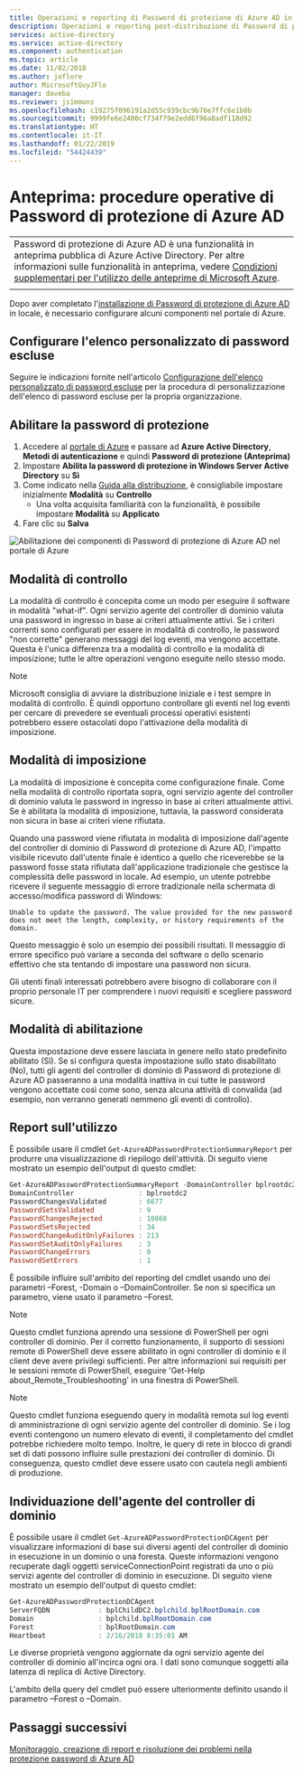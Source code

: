 ```yaml
---
title: Operazioni e reporting di Password di protezione di Azure AD in anteprima
description: Operazioni e reporting post-distribuzione di Password di protezione di Azure AD in anteprima
services: active-directory
ms.service: active-directory
ms.component: authentication
ms.topic: article
ms.date: 11/02/2018
ms.author: joflore
author: MicrosoftGuyJFlo
manager: daveba
ms.reviewer: jsimmons
ms.openlocfilehash: c19275f096191a2d55c939cbc9b76e7ffc6e1b8b
ms.sourcegitcommit: 9999fe6e2400cf734f79e2edd6f96a8adf118d92
ms.translationtype: HT
ms.contentlocale: it-IT
ms.lasthandoff: 01/22/2019
ms.locfileid: "54424439"
---
```

# <a name="preview-azure-ad-password-protection-operational-procedures"></a>Anteprima: procedure operative di Password di protezione di Azure AD

|     |
| --- |
| Password di protezione di Azure AD è una funzionalità in anteprima pubblica di Azure Active Directory. Per altre informazioni sulle funzionalità in anteprima, vedere [Condizioni supplementari per l'utilizzo delle anteprime di Microsoft Azure](https://azure.microsoft.com/support/legal/preview-supplemental-terms/).|
|     |

Dopo aver completato l'[installazione di Password di protezione di Azure AD](howto-password-ban-bad-on-premises-deploy.md) in locale, è necessario configurare alcuni componenti nel portale di Azure.

## <a name="configure-the-custom-banned-password-list"></a>Configurare l'elenco personalizzato di password escluse

Seguire le indicazioni fornite nell'articolo [Configurazione dell'elenco personalizzato di password escluse](howto-password-ban-bad-configure.md) per la procedura di personalizzazione dell'elenco di password escluse per la propria organizzazione.

## <a name="enable-password-protection"></a>Abilitare la password di protezione

1. Accedere al [portale di Azure](https://portal.azure.com) e passare ad **Azure Active Directory**, **Metodi di autenticazione** e quindi **Password di protezione (Anteprima)**
1. Impostare **Abilita la password di protezione in Windows Server Active Directory** su **Sì**
1. Come indicato nella [Guida alla distribuzione](howto-password-ban-bad-on-premises-deploy.md#deployment-strategy), è consigliabile impostare inizialmente **Modalità** su **Controllo**
   * Una volta acquisita familiarità con la funzionalità, è possibile impostare **Modalità** su **Applicato**
1. Fare clic su **Salva**

![Abilitazione dei componenti di Password di protezione di Azure AD nel portale di Azure](./media/howto-password-ban-bad-on-premises-operations/authentication-methods-password-protection-on-prem.png)

## <a name="audit-mode"></a>Modalità di controllo

La modalità di controllo è concepita come un modo per eseguire il software in modalità "what-if". Ogni servizio agente del controller di dominio valuta una password in ingresso in base ai criteri attualmente attivi. Se i criteri correnti sono configurati per essere in modalità di controllo, le password "non corrette" generano messaggi del log eventi, ma vengono accettate. Questa è l'unica differenza tra a modalità di controllo e la modalità di imposizione; tutte le altre operazioni vengono eseguite nello stesso modo.

> [!NOTE]
> Microsoft consiglia di avviare la distribuzione iniziale e i test sempre in modalità di controllo. È quindi opportuno controllare gli eventi nel log eventi per cercare di prevedere se eventuali processi operativi esistenti potrebbero essere ostacolati dopo l'attivazione della modalità di imposizione.

## <a name="enforce-mode"></a>Modalità di imposizione

La modalità di imposizione è concepita come configurazione finale. Come nella modalità di controllo riportata sopra, ogni servizio agente del controller di dominio valuta le password in ingresso in base ai criteri attualmente attivi. Se è abilitata la modalità di imposizione, tuttavia, la password considerata non sicura in base ai criteri viene rifiutata.

Quando una password viene rifiutata in modalità di imposizione dall'agente del controller di dominio di Password di protezione di Azure AD, l'impatto visibile ricevuto dall'utente finale è identico a quello che riceverebbe se la password fosse stata rifiutata dall'applicazione tradizionale che gestisce la complessità delle password in locale. Ad esempio, un utente potrebbe ricevere il seguente messaggio di errore tradizionale nella schermata di accesso/modifica password di Windows:

`Unable to update the password. The value provided for the new password does not meet the length, complexity, or history requirements of the domain.`

Questo messaggio è solo un esempio dei possibili risultati. Il messaggio di errore specifico può variare a seconda del software o dello scenario effettivo che sta tentando di impostare una password non sicura.

Gli utenti finali interessati potrebbero avere bisogno di collaborare con il proprio personale IT per comprendere i nuovi requisiti e scegliere password sicure.

## <a name="enable-mode"></a>Modalità di abilitazione

Questa impostazione deve essere lasciata in genere nello stato predefinito abilitato (Sì). Se si configura questa impostazione sullo stato disabilitato (No), tutti gli agenti del controller di dominio di Password di protezione di Azure AD passeranno a una modalità inattiva in cui tutte le password vengono accettate così come sono, senza alcuna attività di convalida (ad esempio, non verranno generati nemmeno gli eventi di controllo).

## <a name="usage-reporting"></a>Report sull'utilizzo

È possibile usare il cmdlet `Get-AzureADPasswordProtectionSummaryReport` per produrre una visualizzazione di riepilogo dell'attività. Di seguito viene mostrato un esempio dell'output di questo cmdlet:

```PowerShell
Get-AzureADPasswordProtectionSummaryReport -DomainController bplrootdc2
DomainController                : bplrootdc2
PasswordChangesValidated        : 6677
PasswordSetsValidated           : 9
PasswordChangesRejected         : 10868
PasswordSetsRejected            : 34
PasswordChangeAuditOnlyFailures : 213
PasswordSetAuditOnlyFailures    : 3
PasswordChangeErrors            : 0
PasswordSetErrors               : 1
```

È possibile influire sull'ambito del reporting del cmdlet usando uno dei parametri –Forest, -Domain o –DomainController. Se non si specifica un parametro, viene usato il parametro –Forest.

> [!NOTE]
> Questo cmdlet funziona aprendo una sessione di PowerShell per ogni controller di dominio. Per il corretto funzionamento, il supporto di sessioni remote di PowerShell deve essere abilitato in ogni controller di dominio e il client deve avere privilegi sufficienti. Per altre informazioni sui requisiti per le sessioni remote di PowerShell, eseguire 'Get-Help about_Remote_Troubleshooting' in una finestra di PowerShell.

> [!NOTE]
> Questo cmdlet funziona eseguendo query in modalità remota sul log eventi di amministrazione di ogni servizio agente del controller di dominio. Se i log eventi contengono un numero elevato di eventi, il completamento del cmdlet potrebbe richiedere molto tempo. Inoltre, le query di rete in blocco di grandi set di dati possono influire sulle prestazioni dei controller di dominio. Di conseguenza, questo cmdlet deve essere usato con cautela negli ambienti di produzione.

## <a name="dc-agent-discovery"></a>Individuazione dell'agente del controller di dominio

È possibile usare il cmdlet `Get-AzureADPasswordProtectionDCAgent` per visualizzare informazioni di base sui diversi agenti del controller di dominio in esecuzione in un dominio o una foresta. Queste informazioni vengono recuperate dagli oggetti serviceConnectionPoint registrati da uno o più servizi agente del controller di dominio in esecuzione. Di seguito viene mostrato un esempio dell'output di questo cmdlet:

```PowerShell
Get-AzureADPasswordProtectionDCAgent
ServerFQDN            : bplChildDC2.bplchild.bplRootDomain.com
Domain                : bplchild.bplRootDomain.com
Forest                : bplRootDomain.com
Heartbeat             : 2/16/2018 8:35:01 AM
```

Le diverse proprietà vengono aggiornate da ogni servizio agente del controller di dominio all'incirca ogni ora. I dati sono comunque soggetti alla latenza di replica di Active Directory.

L'ambito della query del cmdlet può essere ulteriormente definito usando il parametro –Forest o –Domain.

## <a name="next-steps"></a>Passaggi successivi

[Monitoraggio, creazione di report e risoluzione dei problemi nella protezione password di Azure AD](howto-password-ban-bad-on-premises-troubleshoot.md)
